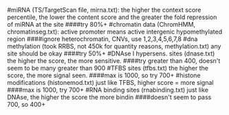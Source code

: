 #miRNA (TS/TargetScan file, mirna.txt):
the higher the context score percentile, the lower the content score and the greater the fold repression of miRNA at the site
####try 80%+
#chromatin data (ChromHMM, chromatinseg.txt):
active promoter means active intergenic hypomethylated region
####ignore heterochromatin, CNVs, use 1,2,3,4,5,6,7,8
#dna methylation (took RRBS, not 450k for quantity reasons, methylation.txt)
any site should be okay
####try 50%+
#DNAse I hypersens. sites (dnase.txt)
the higher the score, the more sensitive.
####try greater than 400, doesn't seem to be many greater than 900
#TFBS sites (tfbs.txt)
the higher the score, the more signal seen.
####max is 1000, so try 700+
#histone modifications (histonemod.txt)
just like TFBS, higher score = more signal
####max is 1000, try 700+
#RNA binding sites (rnabinding.txt)
just like DNAse, the higher the score the more bindin
####doesn't seem to pass 700, so 400+
